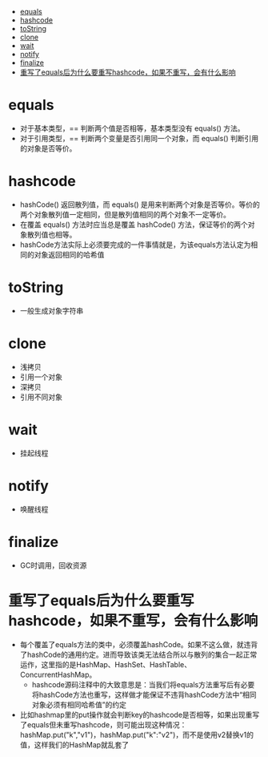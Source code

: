 * [equals](#equals)
* [hashcode](#hashcode)
* [toString](#tostring)
* [clone](#clone)
* [wait](#wait)
* [notify](#notify)
* [finalize](#finalize)
* [重写了equals后为什么要重写hashcode，如果不重写，会有什么影响](#重写了equals后为什么要重写hashcode如果不重写会有什么影响)

# equals
- 对于基本类型，== 判断两个值是否相等，基本类型没有 equals() 方法。
- 对于引用类型，== 判断两个变量是否引用同一个对象，而 equals() 判断引用的对象是否等价。
# hashcode
- hashCode() 返回散列值，而 equals() 是用来判断两个对象是否等价。等价的两个对象散列值一定相同，但是散列值相同的两个对象不一定等价。
- 在覆盖 equals() 方法时应当总是覆盖 hashCode() 方法，保证等价的两个对象散列值也相等。
- hashCode方法实际上必须要完成的一件事情就是，为该equals方法认定为相同的对象返回相同的哈希值
# toString
- 一般生成对象字符串
# clone
- 浅拷贝
- 引用一个对象
- 深拷贝
- 引用不同对象
# wait
- 挂起线程
# notify
- 唤醒线程
# finalize
- GC时调用，回收资源

# 重写了equals后为什么要重写hashcode，如果不重写，会有什么影响
- 每个覆盖了equals方法的类中，必须覆盖hashCode。如果不这么做，就违背了hashCode的通用约定。进而导致该类无法结合所以与散列的集合一起正常运作，这里指的是HashMap、HashSet、HashTable、ConcurrentHashMap。
  - hashcode源码注释中的大致意思是：当我们将equals方法重写后有必要将hashCode方法也重写，这样做才能保证不违背hashCode方法中“相同对象必须有相同哈希值”的约定
- 比如hashmap里的put操作就会判断key的hashcode是否相等，如果出现重写了equals但未重写hashcode，则可能出现这种情况：hashMap.put("k","v1")，hashMap.put("k":"v2")，而不是使用v2替换v1的值，这样我们的HashMap就乱套了